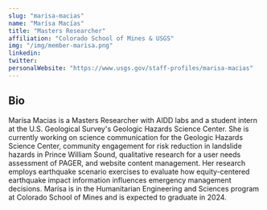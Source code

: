 ```yaml
---
slug: "marisa-macias"
name: "Marísa Macías"
title: "Masters Researcher"
affiliation: "Colorado School of Mines & USGS"
img: "/img/member-marisa.png"
linkedin: 
twitter: 
personalWebsite: "https://www.usgs.gov/staff-profiles/marisa-macias"
---
```

## Bio

Marísa Macias is a Masters Researcher with AIDD labs and a student intern at the U.S. Geological Survey's Geologic Hazards Science Center.
She is currently working on science communication for the Geologic Hazards Science Center, community engagement for risk reduction in landslide hazards in Prince William Sound, qualitative research for a user needs assessment of PAGER, and website content management.
Her research employs earthquake scenario exercises to evaluate how equity-centered earthquake impact information influences emergency management decisions. 
Marísa is in the Humanitarian Engineering and Sciences program at Colorado School of Mines and is expected to graduate in 2024.


